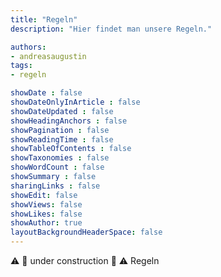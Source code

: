 ```yaml
---
title: "Regeln"
description: "Hier findet man unsere Regeln."

authors:
- andreasaugustin
tags:
- regeln

showDate : false
showDateOnlyInArticle : false
showDateUpdated : false
showHeadingAnchors : false
showPagination : false
showReadingTime : false
showTableOfContents : false
showTaxonomies : false
showWordCount : false
showSummary : false
sharingLinks : false
showEdit: false
showViews: false
showLikes: false
showAuthor: true
layoutBackgroundHeaderSpace: false
---
```

:warning: :construction_worker: under construction :construction_worker: :warning:
Regeln
